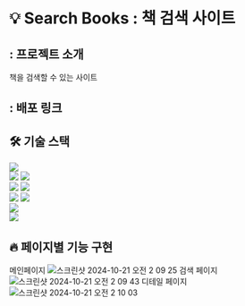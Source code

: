 # :bulb: Search Books : 책 검색 사이트

## : 프로젝트 소개
책을 검색할 수 있는 사이트

## : 배포 링크

## 🛠️ 기술 스택

<div><img src="https://img.shields.io/badge/Figma-F24E1E?style=for-the-badge&logo=Figma&logoColor=white"></div>
<div>
<img src="https://img.shields.io/badge/Prettier-F7B93E?style=for-the-badge&logo=Prettier&logoColor=white">
<img src="https://img.shields.io/badge/Eslint-4B32C3?style=for-the-badge&logo=Eslint&logoColor=white">
</div>
<div>
<img src="https://img.shields.io/badge/Next.js-000000?style=for-the-badge&logo=Next.js&logoColor=white">
<img src="https://img.shields.io/badge/TypeScript-007ACC?style=for-the-badge&logo=typescript&logoColor=white"
</div>
<div>
<img src="https://img.shields.io/badge/Git-F05032?style=for-the-badge&logo=Git&logoColor=white">
<img src="https://img.shields.io/badge/Github-181717?style=for-the-badge&logo=Github&logoColor=white">
</div>
<div><img src="https://img.shields.io/badge/Supabase-181818?style=for-the-badge&logo=supabase&logoColor=white"></div>
<div><img src="https://img.shields.io/badge/Vercel-000000?style=for-the-badge&logo=Vercel&logoColor=white"></div>

## 🔥 페이지별 기능 구현
메인페이지
![스크린샷 2024-10-21 오전 2 09 25](https://github.com/user-attachments/assets/96143456-a282-4667-b138-ecd74b13a9bd)
검색 페이지
![스크린샷 2024-10-21 오전 2 09 43](https://github.com/user-attachments/assets/f1cc340b-0877-408a-b4d6-9ce7bdd6aaf8)
디테일 페이지
![스크린샷 2024-10-21 오전 2 10 03](https://github.com/user-attachments/assets/8ec27283-654c-4cea-b856-463e6ac02c1c)

